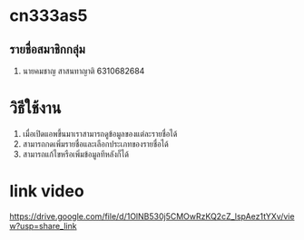 # cn333as5
 
## รายชื่อสมาชิกกลุ่ม

1. นายคมชาญ สาสนทาญาติ 6310682684

# วิธีใช้งาน

1. เมื่อเปิดแอพขึ้นมาเราสามารถดูข้อมูลของแต่ละรายชื่อได้
2. สามารถกดเพิ่มรายชื่อและเลือกประเภทของรายชื่อได้ 
3. สามารถแก้ไขหรือเพิ่มข้อมูลทีหลังก็ได้

# link video
https://drive.google.com/file/d/1OlNB530j5CMOwRzKQ2cZ_lspAez1tYXv/view?usp=share_link
